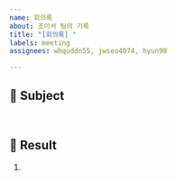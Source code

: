 ```yaml
---
name: 회의록
about: 조이서 팀의 기록
title: "[회의록] "
labels: meeting
assignees: whquddn55, jwseo4074, hyun98

---
```


## :pushpin: Subject
> 

<br>

## :scroll: Result
1.
